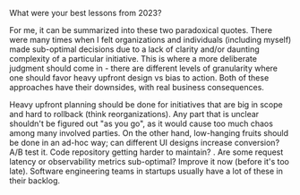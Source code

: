 What were your best lessons from 2023?

For me, it can be summarized into these two paradoxical quotes. There were many times when I felt organizations and individuals (including myself) made sub-optimal decisions due to a lack of clarity and/or daunting complexity of a particular initiative. This is where a more deliberate judgment should come in - there are different levels of granularity where one should favor heavy upfront design vs bias to action. Both of these approaches have their downsides, with real business consequences.

Heavy upfront planning should be done for initiatives that are big in scope and hard to rollback (think reorganizations). Any part that is unclear shouldn't be figured out "as you go", as it would cause too much chaos among many involved parties. On the other hand, low-hanging fruits should be done in an ad-hoc way; can different UI designs increase conversion? A/B test it. Code repository getting harder to maintain? . Are some request latency or observability metrics sub-optimal? Improve it now (before it's too late). Software engineering teams in startups usually have a lot of these in their backlog.